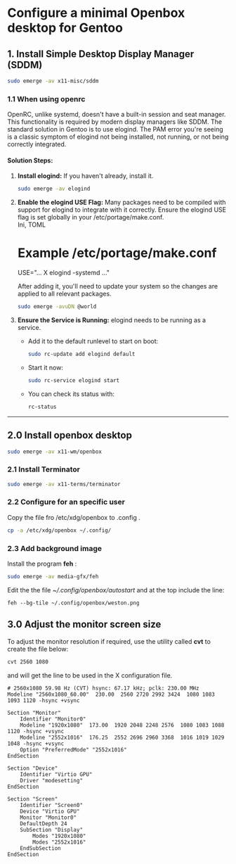 # Configure a minimal Openbox desktop for Gentoo

## 1. Install Simple Desktop Display Manager (SDDM)
```Bash
sudo emerge -av x11-misc/sddm
```
### 1.1 When using openrc

OpenRC, unlike systemd, doesn't have a built-in session and seat manager. This functionality is required by modern display managers like SDDM. The standard solution in Gentoo is to use elogind. The PAM error you're seeing is a classic symptom of elogind not being installed, not running, or not being correctly integrated.

#### **Solution Steps:**

1. **Install elogind:** If you haven't already, install it.  
   ```Bash  
   sudo emerge -av elogind
   ```

2. **Enable the elogind USE Flag:** Many packages need to be compiled with support for elogind to integrate with it correctly. Ensure the elogind USE flag is set globally in your /etc/portage/make.conf.  
   Ini, TOML  
   # Example /etc/portage/make.conf  

   USE\="... X elogind -systemd ..."

   After adding it, you'll need to update your system so the changes are applied to all relevant packages.  
   ```Bash  
   sudo emerge -avuDN @world
   ```

4. **Ensure the Service is Running:** elogind needs to be running as a service.  
   * Add it to the default runlevel to start on boot:  
     ```Bash  
     sudo rc-update add elogind default
     ```

   * Start it now:  
     ```Bash  
     sudo rc-service elogind start
     ```

   * You can check its status with:  
     ```Bash  
     rc-status
     ```
---

## 2.0 Install openbox desktop

```Bash
sudo emerge -av x11-wm/openbox
```
### 2.1 Install Terminator

```Bash
sudo emerge -av x11-terms/terminator
```

### 2.2 Configure for an specific user

Copy the file fro /etc/xdg/openbox to .config .

```Bash
cp -a /etc/xdg/openbox ~/.config/
```

### 2.3 Add background image

Install the program **feh** :

```Bash
sudo emerge -av media-gfx/feh
```
Edit the the file *~/.config/openbox/autostart* and at the top include the line:

```
feh --bg-tile ~/.config/openbox/weston.png
```


## 3.0 Adjust the monitor screen size

To adjust the monitor resolution if required, use the utility called **cvt** to create the file below:

```Bash
cvt 2560 1080
```
and will get the line to be used in the X configuration file.

```
# 2560x1080 59.98 Hz (CVT) hsync: 67.17 kHz; pclk: 230.00 MHz
Modeline "2560x1080_60.00"  230.00  2560 2720 2992 3424  1080 1083 1093 1120 -hsync +vsync
```

```
Section "Monitor"
    Identifier "Monitor0"
    Modeline "1920x1080"  173.00  1920 2048 2248 2576  1080 1083 1088 1120 -hsync +vsync
    Modeline "2552x1016"  176.25  2552 2696 2960 3368  1016 1019 1029 1048 -hsync +vsync
    Option "PreferredMode" "2552x1016"
EndSection

Section "Device"
    Identifier "Virtio GPU"
    Driver "modesetting"
EndSection

Section "Screen"
    Identifier "Screen0"
    Device "Virtio GPU"
    Monitor "Monitor0"
    DefaultDepth 24
    SubSection "Display"
        Modes "1920x1080"
        Modes "2552x1016"
    EndSubSection
EndSection

```
